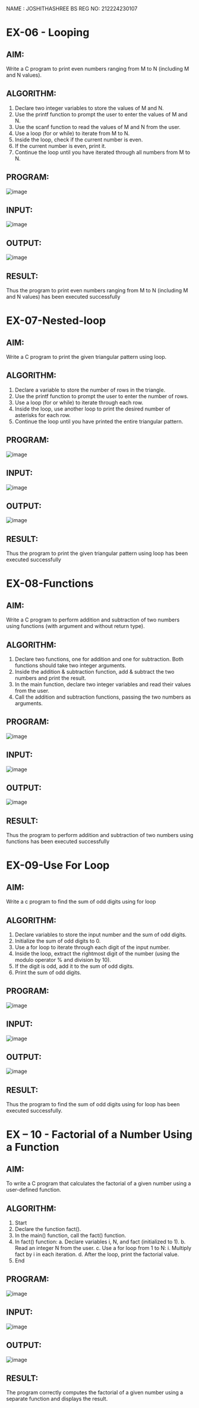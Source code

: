 NAME : JOSHITHASHREE BS
REG NO: 212224230107
# EX-06 - Looping
## AIM:
Write a C program to print even numbers ranging from M to N (including M and N values).

## ALGORITHM:
1.	Declare two integer variables to store the values of M and N.
2.	Use the printf function to prompt the user to enter the values of M and N.
3.	Use the scanf function to read the values of M and N from the user.
4.	Use a loop (for or while) to iterate from M to N.
5.	Inside the loop, check if the current number is even.
6.	If the current number is even, print it.
7.	Continue the loop until you have iterated through all numbers from M to N.

## PROGRAM:
![image](https://github.com/user-attachments/assets/e8c8bc41-7616-46d4-a94b-ddbe4a03ef47)
## INPUT:
![image](https://github.com/user-attachments/assets/50941b10-6e7d-407c-8d30-be68ec22fb8c)

## OUTPUT:
![image](https://github.com/user-attachments/assets/6a41abaf-25ac-448d-8797-69bdb465c42e)

## RESULT:
Thus the program to print even numbers ranging from M to N (including M and N values) has been executed successfully
 
 


# EX-07-Nested-loop

## AIM:

Write a C program to print the given triangular pattern using loop.

## ALGORITHM:

1.	Declare a variable to store the number of rows in the triangle.
2.	Use the printf function to prompt the user to enter the number of rows.
3.	Use a loop (for or while) to iterate through each row.
4.	Inside the loop, use another loop to print the desired number of asterisks for each row.
5.	Continue the loop until you have printed the entire triangular pattern.

## PROGRAM:
![image](https://github.com/user-attachments/assets/329068d2-6764-4fcc-a09a-a799ac9f3ffb)
## INPUT:
![image](https://github.com/user-attachments/assets/c80991e6-4daf-4497-be2d-660eb21c25e4)

## OUTPUT:
![image](https://github.com/user-attachments/assets/5bf20aee-e013-4420-91b5-778d01f6061e)

## RESULT:

Thus the program to print the given triangular pattern using loop has been executed successfully
 
 


# EX-08-Functions

## AIM:

Write a C program to perform addition and subtraction of two numbers using functions (with argument and without return type).

## ALGORITHM:

1.	Declare two functions, one for addition and one for subtraction. Both functions should take two integer arguments.
2.	Inside the addition & subtraction function, add & subtract the two numbers and print the result.
3.	In the main function, declare two integer variables and read their values from the user.
4.	Call the addition and subtraction functions, passing the two numbers as arguments.

## PROGRAM:
![image](https://github.com/user-attachments/assets/37ab2b65-c9ba-4a09-a73e-2dca4a3826c7)
## INPUT:
![image](https://github.com/user-attachments/assets/3aa96366-0f1a-4735-936e-49e0d2e1b5a7)

## OUTPUT:
![image](https://github.com/user-attachments/assets/6c622701-5c61-46b6-8a6c-e62b9cde07c7)

## RESULT:

Thus the program to perform addition and subtraction of two numbers using functions has been executed successfully
 
 


# EX-09-Use For Loop

## AIM:

Write a c program to find the sum of odd digits using for loop

## ALGORITHM:

1.	Declare variables to store the input number and the sum of odd digits.
2.	Initialize the sum of odd digits to 0.
3.	Use a for loop to iterate through each digit of the input number.
4.	Inside the loop, extract the rightmost digit of the number (using the modulo operator % and division by 10).
5.	If the digit is odd, add it to the sum of odd digits.
6.	Print the sum of odd digits.

## PROGRAM:
![image](https://github.com/user-attachments/assets/00f35bab-d0a1-47a7-af10-c7efadb1ae10)

## INPUT:
![image](https://github.com/user-attachments/assets/9d52b2c5-5363-4544-8d4a-5439da88619d)

## OUTPUT:
![image](https://github.com/user-attachments/assets/52d8a0a3-385e-47a8-bd9b-ba14f5bd9809)

## RESULT:

Thus the program to find the sum of odd digits using for loop has been executed successfully.




# EX – 10 - Factorial of a Number Using a Function
## AIM:
To write a C program that calculates the factorial of a given number using a user-defined function.
## ALGORITHM:
1.	Start
2.	Declare the function fact().
3.	In the main() function, call the fact() function.
4.	In fact() function:
a.	Declare variables i, N, and fact (initialized to 1).
b.	Read an integer N from the user.
c.	Use a for loop from 1 to N:
i.	Multiply fact by i in each iteration.
d.	After the loop, print the factorial value.
5.	End

## PROGRAM:
![image](https://github.com/user-attachments/assets/d2156563-5498-4464-9481-3d896e34868a)

## INPUT:
![image](https://github.com/user-attachments/assets/a5bccc14-2b31-442e-b2a5-efb6e7336de9)



## OUTPUT:
![image](https://github.com/user-attachments/assets/562b477c-09b9-4821-991c-aac80161a9f8)


## RESULT:
The program correctly computes the factorial of a given number using a separate function and displays the result.
 

